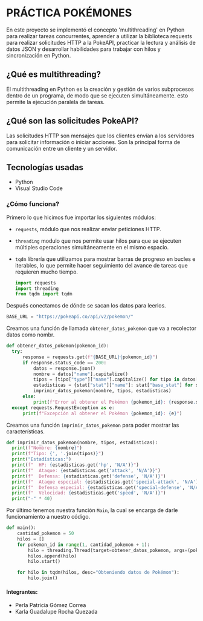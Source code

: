 # PRÁCTICA POKÉMONES 

En este proyecto se implementó el concepto 'multithreading' en Python para realizar tareas concurrentes, aprender a utilizar la biblioteca requests para realizar solicitudes HTTP a la PokeAPI, practicar la lectura y análisis de datos JSON y desarrollar habilidades para trabajar con hilos y sincronización en Python.

## ¿Qué es multithreading?
El multithreading en Python es la creación y gestión de varios subprocesos dentro de un programa, de modo que se ejecuten simultáneamente. esto permite la ejecución paralela de tareas.

## ¿Qué son las solicitudes PokeAPI?
Las solicitudes HTTP son mensajes que los clientes envían a los servidores para solicitar información o iniciar acciones. Son la principal forma de comunicación entre un cliente y un servidor.

## Tecnologías usadas
- Python
- Visual Studio Code



### ¿Cómo funciona?
Primero  lo que hicimos fue importar los siguientes módulos:
- `requests`, módulo que nos realizar enviar peticiones HTTP. 
- `threading` modulo que nos permite usar hilos para que se ejecuten múltiples operaciones simultáneamente en el mismo espacio.
- `tqdm` librería que utilizamos para mostrar barras de progreso en bucles e iterables, lo que permite hacer seguimiento del avance de tareas que requieren mucho tiempo.

  ```python
  import requests
  import threading
  from tqdm import tqdm 


Después conectamos de dónde se sacan los datos para leerlos.
  ```python
  BASE_URL = "https://pokeapi.co/api/v2/pokemon/"
  ```

Creamos una función de llamada `obtener_datos_pokemon` que va a recolector datos como nombr.
  ```python
def obtener_datos_pokemon(pokemon_id):
    try:
        response = requests.get(f"{BASE_URL}{pokemon_id}")
        if response.status_code == 200:
            datos = response.json()
            nombre = datos["name"].capitalize()
            tipos = [tipo["type"]["name"].capitalize() for tipo in datos["types"]]
            estadisticas = {stat["stat"]["name"]: stat["base_stat"] for stat in datos["stats"]}
            imprimir_datos_pokemon(nombre, tipos, estadisticas)
        else:
            print(f"Error al obtener el Pokémon {pokemon_id}: {response.status_code}")
    except requests.RequestException as e:
        print(f"Excepción al obtener el Pokémon {pokemon_id}: {e}")
   ```

Creamos una función `imprimir_datos_pokemon` para poder mostrar las características.
  ```python
 def imprimir_datos_pokemon(nombre, tipos, estadisticas):
    print(f"Nombre: {nombre}")
    print(f"Tipo: {', '.join(tipos)}")
    print("Estadísticas:")
    print(f"  HP: {estadisticas.get('hp', 'N/A')}")
    print(f"  Ataque: {estadisticas.get('attack', 'N/A')}")
    print(f"  Defensa: {estadisticas.get('defense', 'N/A')}")
    print(f"  Ataque especial: {estadisticas.get('special-attack', 'N/A')}")
    print(f"  Defensa especial: {estadisticas.get('special-defense', 'N/A')}")
    print(f"  Velocidad: {estadisticas.get('speed', 'N/A')}")
    print("-" * 40)
  ```

Por último tenemos nuestra función `Main`, la cual se encarga de darle funcionamiento a nuestro código.
```python
def main():
    cantidad_pokemon = 50
    hilos = []
    for pokemon_id in range(1, cantidad_pokemon + 1):
        hilo = threading.Thread(target=obtener_datos_pokemon, args=(pokemon_id,))
        hilos.append(hilo)
        hilo.start()

    for hilo in tqdm(hilos, desc="Obteniendo datos de Pokémon"):
        hilo.join()
  ```


#### Integrantes:
- Perla Patricia Gómez Correa
- Karla Guadalupe Rocha Quezada

